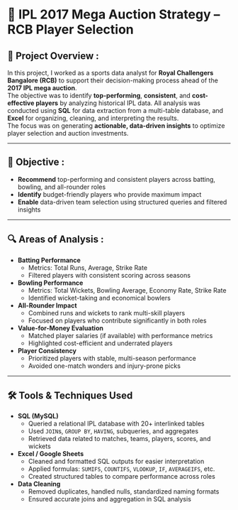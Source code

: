 # 🏏 IPL 2017 Mega Auction Strategy – RCB Player Selection

## 📘 Project Overview :
In this project, I worked as a sports data analyst for **Royal Challengers Bangalore (RCB)** to support their decision-making process ahead of the **2017 IPL mega auction**.  
The objective was to identify **top-performing**, **consistent**, and **cost-effective players** by analyzing historical IPL data. All analysis was conducted using **SQL** for data extraction from a multi-table database, and **Excel** for organizing, cleaning, and interpreting the results.  
The focus was on generating **actionable, data-driven insights** to optimize player selection and auction investments.

---

## 🎯 Objective :  
<ul>
  <li><strong>Recommend</strong> top-performing and consistent players across batting, bowling, and all-rounder roles</li>
  <li><strong>Identify</strong> budget-friendly players who provide maximum impact</li>
  <li><strong>Enable</strong> data-driven team selection using structured queries and filtered insights</li>
</ul>

---

## 🔍 Areas of Analysis :
<ul>
  <li><strong>Batting Performance</strong>
    <ul>
      <li>Metrics: Total Runs, Average, Strike Rate</li>
      <li>Filtered players with consistent scoring across seasons</li>
    </ul>
  </li>
  <li><strong>Bowling Performance</strong>
    <ul>
      <li>Metrics: Total Wickets, Bowling Average, Economy Rate, Strike Rate</li>
      <li>Identified wicket-taking and economical bowlers</li>
    </ul>
  </li>
  <li><strong>All-Rounder Impact</strong>
    <ul>
      <li>Combined runs and wickets to rank multi-skill players</li>
      <li>Focused on players who contribute significantly in both roles</li>
    </ul>
  </li>
  <li><strong>Value-for-Money Evaluation</strong>
    <ul>
      <li>Matched player salaries (if available) with performance metrics</li>
      <li>Highlighted cost-efficient and underrated players</li>
    </ul>
  </li>
  <li><strong>Player Consistency</strong>
    <ul>
      <li>Prioritized players with stable, multi-season performance</li>
      <li>Avoided one-match wonders and injury-prone picks</li>
    </ul>
  </li>
</ul>

---

## 🛠 Tools & Techniques Used

<ul>
  <li><strong>SQL (MySQL)</strong>
    <ul>
      <li>Queried a relational IPL database with 20+ interlinked tables</li>
      <li>Used <code>JOIN</code>s, <code>GROUP BY</code>, <code>HAVING</code>, subqueries, and aggregates</li>
      <li>Retrieved data related to matches, teams, players, scores, and wickets</li>
    </ul>
  </li>
  <li><strong>Excel / Google Sheets</strong>
    <ul>
      <li>Cleaned and formatted SQL outputs for easier interpretation</li>
      <li>Applied formulas: <code>SUMIFS</code>, <code>COUNTIFS</code>, <code>VLOOKUP</code>, <code>IF</code>, <code>AVERAGEIFS</code>, etc.</li>
      <li>Created structured tables to compare performance across roles</li>
    </ul>
  </li>
  <li><strong>Data Cleaning</strong>
    <ul>
      <li>Removed duplicates, handled nulls, standardized naming formats</li>
      <li>Ensured accurate joins and aggregation in SQL analysis</li>
    </ul>
  </li>
</ul>

